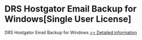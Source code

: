 # DRS Hostgator Email Backup for Windows[Single User License]
DRS Hostgator Email Backup for Windows
[>> Detailed information](https://secure.shareit.com/shareit/product.html?productid=301004936&affiliateid=200057808)
